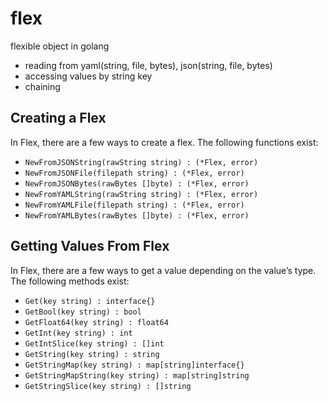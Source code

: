 # flex

flexible object in golang
* reading from yaml(string, file, bytes), json(string, file, bytes)
* accessing values by string key
* chaining

## Creating a Flex

In Flex, there are a few ways to create a flex.
The following functions exist:

* `NewFromJSONString(rawString string) : (*Flex, error)`
* `NewFromJSONFile(filepath string) : (*Flex, error)`
* `NewFromJSONBytes(rawBytes []byte) : (*Flex, error)`
* `NewFromYAMLString(rawString string) : (*Flex, error)`
* `NewFromYAMLFile(filepath string) : (*Flex, error)`
* `NewFromYAMLBytes(rawBytes []byte) : (*Flex, error)`

## Getting Values From Flex

In Flex, there are a few ways to get a value depending on the value’s type.
The following methods exist:

* `Get(key string) : interface{}`
* `GetBool(key string) : bool`
* `GetFloat64(key string) : float64`
* `GetInt(key string) : int`
* `GetIntSlice(key string) : []int`
* `GetString(key string) : string`
* `GetStringMap(key string) : map[string]interface{}`
* `GetStringMapString(key string) : map[string]string`
* `GetStringSlice(key string) : []string`
